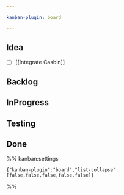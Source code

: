 ```yaml
---

kanban-plugin: board

---
```


## Idea

- [ ] [[Integrate Casbin]]


## Backlog



## InProgress



## Testing



## Done





%% kanban:settings
```
{"kanban-plugin":"board","list-collapse":[false,false,false,false,false]}
```
%%